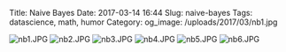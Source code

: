Title: Naive Bayes
Date: 2017-03-14 16:44
Slug: naive-bayes
Tags: datascience, math, humor
Category:
og_image: /uploads/2017/03/nb1.jpg

![nb1.JPG](/uploads/2017/03/nb1.jpg) ![nb2.JPG](/uploads/2017/03/nb2.jpg) ![nb3.JPG](/uploads/2017/03/nb3.jpg) ![nb4.JPG](/uploads/2017/03/nb4.jpg) ![nb5.JPG](/uploads/2017/03/nb5.jpg) ![nb6.JPG](/uploads/2017/03/nb6.jpg)